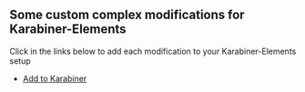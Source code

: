 Some custom complex modifications for Karabiner-Elements
---

Click in the links below to add each modification to your Karabiner-Elements setup

- <a href="karabiner://karabiner/assets/complex_modifications/import?url=https://raw.githubusercontent.com/kalanda/KE-complex_modifications/master/backstick_for_spanish_coders.json">Add to Karabiner</a>
